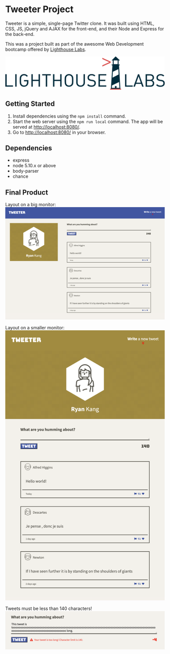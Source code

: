 # Tweeter Project

Tweeter is a simple, single-page Twitter clone. It was built using HTML, CSS, JS, jQuery and AJAX for the front-end, and their Node and Express for the back-end.

This was a project built as part of the awesome Web Development bootcamp offered by [Lighthouse Labs](https://www.lighthouselabs.ca/).

!["Lighthouse Logo"](https://github.com/rkang626/tweeter/blob/master/docs/lhl_logo.jpg)

## Getting Started

1. Install dependencies using the `npm install` command.
2. Start the web server using the `npm run local` command. The app will be served at <http://localhost:8080/>.
3. Go to <http://localhost:8080/> in your browser.

## Dependencies

- express
- node 5.10.x or above
- body-parser
- chance

## Final Product

Layout on a big monitor:
!["Homepage"](https://github.com/rkang626/tweeter/blob/master/docs/homepage.png)

Layout on a smaller monitor:
!["Small Screen"](https://github.com/rkang626/tweeter/blob/master/docs/small_screen.png)

Tweets must be less than 140 characters!
!["Error"](https://github.com/rkang626/tweeter/blob/master/docs/tweet_too_long.png)
